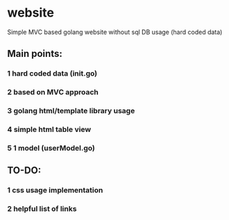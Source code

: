 # website
Simple MVC based golang website without sql DB usage (hard coded data)

## Main points:
### 1 hard coded data (init.go)
### 2 based on MVC approach
### 3 golang html/template library usage
### 4 simple html table view
### 5 1 model (userModel.go)

## TO-DO:
### 1 css usage implementation
### 2 helpful list of links


